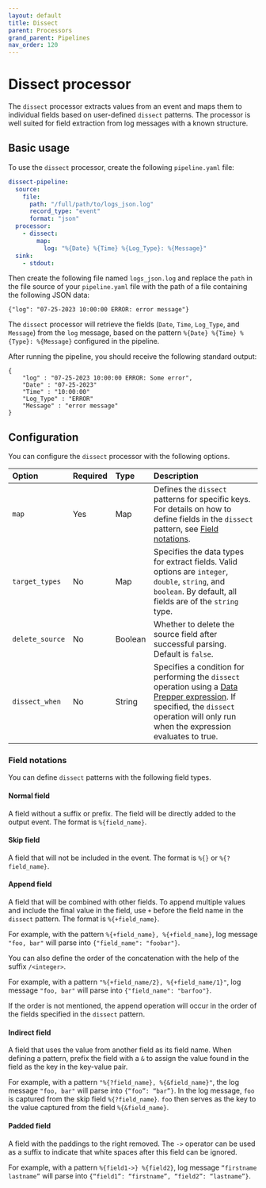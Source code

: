 ```yaml
---
layout: default
title: Dissect
parent: Processors
grand_parent: Pipelines
nav_order: 120
---
```


# Dissect processor
 
The `dissect` processor extracts values from an event and maps them to individual fields based on user-defined `dissect` patterns. The processor is well suited for field extraction from log messages with a known structure. 

## Basic usage

To use the `dissect` processor, create the following `pipeline.yaml` file:

```yaml
dissect-pipeline:
  source:
    file:
      path: "/full/path/to/logs_json.log"
      record_type: "event"
      format: "json"
  processor:
    - dissect:
        map:
          log: "%{Date} %{Time} %{Log_Type}: %{Message}"
  sink:
    - stdout:
```

Then create the following file named `logs_json.log` and replace the `path` in the file source of your `pipeline.yaml` file with the path of a file containing the following JSON data:

```
{"log": "07-25-2023 10:00:00 ERROR: error message"}
```

The `dissect` processor will retrieve the fields (`Date`, `Time`, `Log_Type`, and `Message`) from the `log` message, based on the pattern `%{Date} %{Time} %{Type}: %{Message}` configured in the pipeline.

After running the pipeline, you should receive the following standard output:

```
{
    "log" : "07-25-2023 10:00:00 ERROR: Some error",
    "Date" : "07-25-2023"
    "Time" : "10:00:00"
    "Log_Type" : "ERROR"
    "Message" : "error message"
}
```

## Configuration

You can configure the `dissect` processor with the following options.

| Option | Required | Type | Description |
| :--- | :--- | :--- | :--- |
| `map` | Yes | Map | Defines the `dissect` patterns for specific keys. For details on how to define fields in the `dissect` pattern, see [Field notations](#field-notations). |
| `target_types` | No | Map | Specifies the data types for extract fields. Valid options are `integer`, `double`, `string`, and `boolean`. By default, all fields are of the `string` type. |
| `delete_source` | No | Boolean | Whether to delete the source field after successful parsing. Default is `false`. |
| `dissect_when` | No | String | Specifies a condition for performing the `dissect` operation using a [Data Prepper expression]({{site.url}}{{site.baseurl}}/data-prepper/pipelines/expression-syntax/). If specified, the `dissect` operation will only run when the expression evaluates to true. |

### Field notations

You can define `dissect` patterns with the following field types.

#### Normal field

A field without a suffix or prefix. The field will be directly added to the output event. The format is `%{field_name}`.

#### Skip field

A field that will not be included in the event. The format is `%{}` or `%{?field_name}`.

#### Append field

A field that will be combined with other fields. To append multiple values and include the final value in the field, use `+` before the field name in the `dissect` pattern. The format is `%{+field_name}`. 

For example, with the pattern `%{+field_name}, %{+field_name}`, log message `"foo, bar"` will parse into `{"field_name": "foobar"}`.

You can also define the order of the concatenation with the help of the suffix `/<integer>`. 

For example, with a pattern `"%{+field_name/2}, %{+field_name/1}"`, log message `"foo, bar"` will parse into `{"field_name": "barfoo"}`.

If the order is not mentioned, the append operation will occur in the order of the fields specified in the `dissect` pattern. 

#### Indirect field

A field that uses the value from another field as its field name. When defining a pattern, prefix the field with a `&` to assign the value found in the field as the key in the key-value pair.

For example, with a pattern `"%{?field_name}, %{&field_name}"`, the log message `"foo, bar"` will parse into `{“foo”: “bar”}`. In the log message, `foo` is captured from the skip field `%{?field_name}`. `foo` then serves as the key to the value captured from the field `%{&field_name}`.

#### Padded field

A field with the paddings to the right removed. The `->` operator can be used as a suffix to indicate that white spaces after this field can be ignored.

For example, with a pattern `%{field1->} %{field2}`, log message `“firstname    lastname”` will parse into `{“field1”: “firstname”, “field2”: “lastname”}`.
